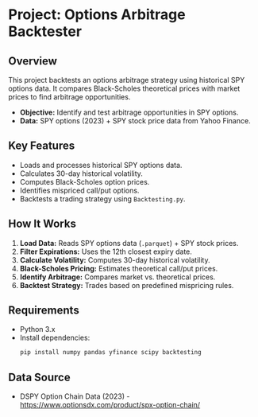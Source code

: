 # Project: Options Arbitrage Backtester

## Overview
This project backtests an options arbitrage strategy using historical SPY options data. It compares Black-Scholes theoretical prices with market prices to find arbitrage opportunities.

- **Objective:** Identify and test arbitrage opportunities in SPY options.
- **Data:** SPY options (2023) + SPY stock price data from Yahoo Finance.

## Key Features
- Loads and processes historical SPY options data.
- Calculates 30-day historical volatility.
- Computes Black-Scholes option prices.
- Identifies mispriced call/put options.
- Backtests a trading strategy using `Backtesting.py`.

## How It Works
1. **Load Data:** Reads SPY options data (`.parquet`) + SPY stock prices.
2. **Filter Expirations:** Uses the 12th closest expiry date.
3. **Calculate Volatility:** Computes 30-day historical volatility.
4. **Black-Scholes Pricing:** Estimates theoretical call/put prices.
5. **Identify Arbitrage:** Compares market vs. theoretical prices.
6. **Backtest Strategy:** Trades based on predefined mispricing rules.

## Requirements
- Python 3.x
- Install dependencies:
  ```sh
  pip install numpy pandas yfinance scipy backtesting

## Data Source
- DSPY Option Chain Data (2023) - https://www.optionsdx.com/product/spx-option-chain/